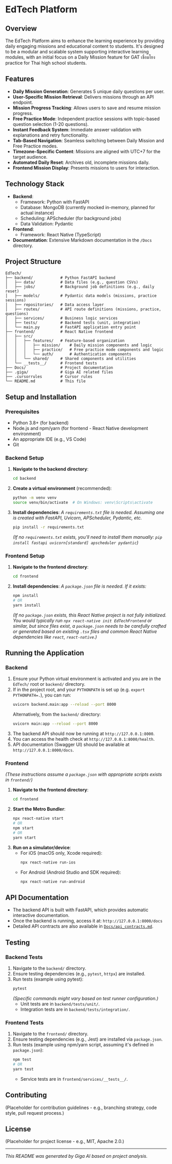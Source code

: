 # EdTech Platform

## Overview

The EdTech Platform aims to enhance the learning experience by providing daily engaging missions and educational content to students. It's designed to be a modular and scalable system supporting interactive learning modules, with an initial focus on a Daily Mission feature for GAT เชื่อมโยง practice for Thai high school students.

## Features

*   **Daily Mission Generation**: Generates 5 unique daily questions per user.
*   **User-Specific Mission Retrieval**: Delivers missions through an API endpoint.
*   **Mission Progress Tracking**: Allows users to save and resume mission progress.
*   **Free Practice Mode**: Independent practice sessions with topic-based question selection (1-20 questions).
*   **Instant Feedback System**: Immediate answer validation with explanations and retry functionality.
*   **Tab-Based Navigation**: Seamless switching between Daily Mission and Free Practice modes.
*   **Timezone-Specific Content**: Missions are aligned with UTC+7 for the target audience.
*   **Automated Daily Reset**: Archives old, incomplete missions daily.
*   **Frontend Mission Display**: Presents missions to users for interaction.

## Technology Stack

*   **Backend**:
    *   Framework: Python with FastAPI
    *   Database: MongoDB (currently mocked in-memory, planned for actual instance)
    *   Scheduling: APScheduler (for background jobs)
    *   Data Validation: Pydantic
*   **Frontend**:
    *   Framework: React Native (TypeScript)
*   **Documentation**: Extensive Markdown documentation in the `/Docs` directory.

## Project Structure

```
EdTech/
├── backend/            # Python FastAPI backend
│   ├── data/           # Data files (e.g., question CSVs)
│   ├── jobs/           # Background job definitions (e.g., daily reset)
│   ├── models/         # Pydantic data models (missions, practice sessions)
│   ├── repositories/   # Data access layer
│   ├── routes/         # API route definitions (missions, practice, questions)
│   ├── services/       # Business logic services
│   ├── tests/          # Backend tests (unit, integration)
│   └── main.py         # FastAPI application entry point
├── frontend/           # React Native frontend
│   ├── src/
│   │   ├── features/   # Feature-based organization
│   │   │   ├── mission/    # Daily mission components and logic
│   │   │   ├── practice/   # Free practice mode components and logic
│   │   │   └── auth/       # Authentication components
│   │   └── shared/     # Shared components and utilities
│   └── __tests__/      # Frontend tests
├── Docs/               # Project documentation
├── .giga/              # Giga AI related files
├── .cursorrules        # Cursor rules
└── README.md           # This file
```

## Setup and Installation

### Prerequisites

*   Python 3.8+ (for backend)
*   Node.js and npm/yarn (for frontend - React Native development environment)
*   An appropriate IDE (e.g., VS Code)
*   Git

### Backend Setup

1.  **Navigate to the backend directory**:
    ```bash
    cd backend
    ```
2.  **Create a virtual environment** (recommended):
    ```bash
    python -m venv venv
    source venv/bin/activate  # On Windows: venv\Scripts\activate
    ```
3.  **Install dependencies**:
    *A `requirements.txt` file is needed. Assuming one is created with FastAPI, Uvicorn, APScheduler, Pydantic, etc.*
    ```bash
    pip install -r requirements.txt
    ```
    *(If no `requirements.txt` exists, you'll need to install them manually: `pip install fastapi uvicorn[standard] apscheduler pydantic`)*

### Frontend Setup

1.  **Navigate to the frontend directory**:
    ```bash
    cd frontend
    ```
2.  **Install dependencies**:
    *A `package.json` file is needed. If it exists:*
    ```bash
    npm install
    # OR
    yarn install
    ```
    *(If no `package.json` exists, this React Native project is not fully initialized. You would typically run `npx react-native init EdTechFrontend` or similar, but since files exist, a `package.json` needs to be carefully crafted or generated based on existing `.tsx` files and common React Native dependencies like `react`, `react-native`.)*

## Running the Application

### Backend

1.  Ensure your Python virtual environment is activated and you are in the `EdTech/` root or `backend/` directory.
2.  If in the project root, and your `PYTHONPATH` is set up (e.g. `export PYTHONPATH=.`), you can run:
    ```bash
    uvicorn backend.main:app --reload --port 8000
    ```
    Alternatively, from the `backend/` directory:
    ```bash
    uvicorn main:app --reload --port 8000
    ```
3.  The backend API should now be running at `http://127.0.0.1:8000`.
4.  You can access the health check at `http://127.0.0.1:8000/health`.
5.  API documentation (Swagger UI) should be available at `http://127.0.0.1:8000/docs`.

### Frontend

*(These instructions assume a `package.json` with appropriate scripts exists in `frontend/`)*

1.  **Navigate to the frontend directory**:
    ```bash
    cd frontend
    ```
2.  **Start the Metro Bundler**:
    ```bash
    npx react-native start
    # OR
    npm start
    # OR
    yarn start
    ```
3.  **Run on a simulator/device**:
    *   For iOS (macOS only, Xcode required):
        ```bash
        npx react-native run-ios
        ```
    *   For Android (Android Studio and SDK required):
        ```bash
        npx react-native run-android
        ```

## API Documentation

*   The backend API is built with FastAPI, which provides automatic interactive documentation.
*   Once the backend is running, access it at: `http://127.0.0.1:8000/docs`
*   Detailed API contracts are also available in [`Docs/api_contracts.md`](./Docs/api_contracts.md).

## Testing

### Backend Tests

1.  Navigate to the `backend/` directory.
2.  Ensure testing dependencies (e.g., `pytest`, `httpx`) are installed.
3.  Run tests (example using pytest):
    ```bash
    pytest
    ```
    *(Specific commands might vary based on test runner configuration.)*
    *   Unit tests are in `backend/tests/unit/`.
    *   Integration tests are in `backend/tests/integration/`.

### Frontend Tests

1.  Navigate to the `frontend/` directory.
2.  Ensure testing dependencies (e.g., Jest) are installed via `package.json`.
3.  Run tests (example using npm/yarn script, assuming it's defined in `package.json`):
    ```bash
    npm test
    # OR
    yarn test
    ```
    *   Service tests are in `frontend/services/__tests__/`.

## Contributing

(Placeholder for contribution guidelines - e.g., branching strategy, code style, pull request process.)

## License

(Placeholder for project license - e.g., MIT, Apache 2.0.)

---
*This README was generated by Giga AI based on project analysis.* 